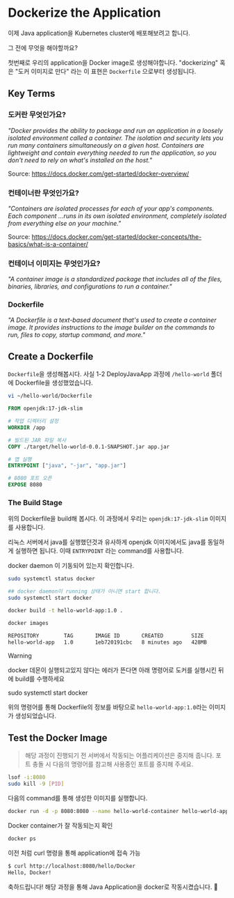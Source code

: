 # Dockerize the Application

이제 Java application을 Kubernetes cluster에 배포해보려고 합니다.

그 전에 무엇을 해야할까요?

첫번째로 우리의 application을 Docker image로 생성해야합니다. "dockerizing" 혹은 "도커 이미지로 만다" 라는 이 표현은 `Dockerfile` 으로부터 생성됩니다.

## Key Terms

### 도커란 무엇인가요?

_"Docker provides the ability to package and run an application in a loosely isolated environment
called a container. The isolation and security lets you run many containers simultaneously on
a given host. Containers are lightweight and contain everything needed to run the application,
so you don't need to rely on what's installed on the host."_

Source: https://docs.docker.com/get-started/docker-overview/

### 컨테이너란 무엇인가요?

_"Containers are isolated processes for each of your app's components. Each component
...runs in its own isolated environment,
completely isolated from everything else on your machine."_

Source: https://docs.docker.com/get-started/docker-concepts/the-basics/what-is-a-container/

### 컨테이너 이미지는 무엇인가요?

_"A container image is a standardized package that includes all of the files, binaries,
libraries, and configurations to run a container."_

### Dockerfile

_"A Dockerfile is a text-based document that's used to create a container image. It provides
instructions to the image builder on the commands to run, files to copy, startup command, and more."_

## Create a Dockerfile

`Dockerfile`을 생성해봅시다.
사실 1-2 DeployJavaApp 과정에 `/hello-world` 폴더에 Dockerfile을 생성했었습니다.

```bash
vi ~/hello-world/Dockerfile
```

```dockerfile
FROM openjdk:17-jdk-slim

# 작업 디렉터리 설정
WORKDIR /app

# 빌드된 JAR 파일 복사
COPY ./target/hello-world-0.0.1-SNAPSHOT.jar app.jar

# 앱 실행
ENTRYPOINT ["java", "-jar", "app.jar"]

# 8080 포트 오픈
EXPOSE 8080
```

### The Build Stage

위의 Dockerfile을 build해 봅시다. 이 과정에서 우리는 `openjdk:17-jdk-slim` 이미지를 사용합니다.

리눅스 서버에서 java를 실행했던것과 유사하게 openjdk 이미지에서도 java를 동일하게 실행하면 됩니다.
이때 `ENTRYPOINT` 라는 command를 사용합니다.

docker daemon 이 기동되어 있는지 확인합니다.

```bash
sudo systemctl status docker

## docker daemon이 running 상태가 아니면 start 합니다.
sudo systemctl start docker
```


```bash
docker build -t hello-world-app:1.0 .

docker images

REPOSITORY        TAG       IMAGE ID       CREATED         SIZE
hello-world-app   1.0       1eb720191cbc   8 minutes ago   428MB
```

> [!warning]
> docker 데몬이 실행되고있지 않다는 에러가 뜬다면 아래 명령어로 도커를 실행시킨 뒤에 build를 수행하세요
>
> sudo systemctl start docker

위의 명령어를 통해 Dockerfile의 정보를 바탕으로 `hello-world-app:1.0`라는 이미지가 생성되었습니다.

## Test the Docker Image

> 해당 과정이 진행되기 전 서버에서 작동되는 어플리케이션은 중지해 줍니다. 포트 충돌 시 다음의 명령어를 참고해 사용중인 포트를 중지해 주세요.

```bash
lsof -i:8080
sudo kill -9 [PID]
```

다음의 command를 통해 생성한 이미지를 실행합니다.

```bash
docker run -d -p 8080:8080 --name hello-world-container hello-world-app:1.0
```

Docker container가 잘 작동되는지 확인

```bash
docker ps
```

이전 처럼 curl 명령을 통해 application에 접속 가능

```bash
$ curl http://localhost:8080/hello/Docker
Hello, Docker!
```

축하드립니다! 해당 과정을 통해 Java Application을 docker로 작동시켰습니다. 🎉
